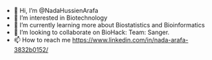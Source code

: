 - 👋 Hi, I’m @NadaHussienArafa
- 👀 I’m interested in Biotechnology
- 🌱 I’m currently learning more about Biostatistics and Bioinformatics
- 💞️ I’m looking to collaborate on BioHack: Team: Sanger.
- 📫 How to reach me https://www.linkedin.com/in/nada-arafa-3832b0152/

<!---
NadaHussienArafa/NadaHussienArafa is a ✨ special ✨ repository because its `README.md` (this file) appears on your GitHub profile.
You can click the Preview link to take a look at your changes.
--->
